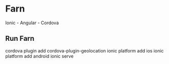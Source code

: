 # Farn
Ionic - Angular - Cordova 

## Run Farn
cordova plugin add cordova-plugin-geolocation
ionic platform add ios
ionic platform add android
ionic serve